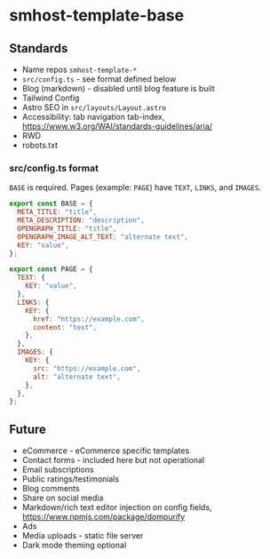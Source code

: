 # smhost-template-base

## Standards

- Name repos `smhost-template-*`
- `src/config.ts` - see format defined below
- Blog (markdown) - disabled until blog feature is built
- Tailwind Config
- Astro SEO in `src/layouts/Layout.astro`
- Accessibility: tab navigation tab-index, https://www.w3.org/WAI/standards-guidelines/aria/
- RWD
- robots.txt

### src/config.ts format

`BASE` is required. Pages (example: `PAGE`) have `TEXT`, `LINKS`, and `IMAGES`.

```js
export const BASE = {
  META_TITLE: "title",
  META_DESCRIPTION: "description",
  OPENGRAPH_TITLE: "title",
  OPENGRAPH_IMAGE_ALT_TEXT: "alternate text",
  KEY: "value",
};

export const PAGE = {
  TEXT: {
    KEY: "value",
  },
  LINKS: {
    KEY: {
      href: "https://example.com",
      content: "text",
    },
  },
  IMAGES: {
    KEY: {
      src: "https://example.com",
      alt: "alternate text",
    },
  },
};
```

## Future

- eCommerce - eCommerce specific templates
- Contact forms - included here but not operational
- Email subscriptions
- Public ratings/testimonials
- Blog comments
- Share on social media
- Markdown/rich text editor injection on config fields, https://www.npmjs.com/package/dompurify
- Ads
- Media uploads - static file server
- Dark mode theming optional
